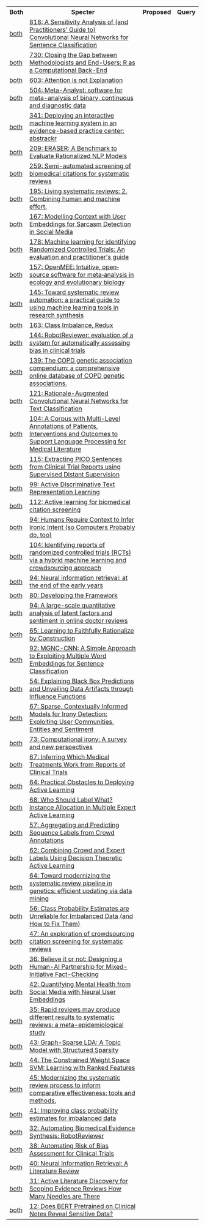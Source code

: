 <html><table><tr>
<th>Both</th>
<th>Specter</th>
<th>Proposed</th>
<th>Query</th>
</tr>
<tr>
<td><a href="both/311942.md">both</a></td>
<td><a href="https://www.semanticscholar.org/paper/06b919f865d0a0c3adbc10b3c34cbfc35fb98d43">818: A Sensitivity Analysis of (and Practitioners’ Guide to) Convolutional Neural Networks for Sentence Classification</a></td>
</tr>
<tr>
<td><a href="both/62240180.md">both</a></td>
<td><a href="https://www.semanticscholar.org/paper/09a67730377586a009d440daa6a9ba8f622700b5">730: Closing the Gap between Methodologists and End-Users: R as a Computational Back-End</a></td>
</tr>
<tr>
<td><a href="both/67855860.md">both</a></td>
<td><a href="https://www.semanticscholar.org/paper/1e83c20def5c84efa6d4a0d80aa3159f55cb9c3f">603: Attention is not Explanation</a></td>
</tr>
<tr>
<td><a href="both/8029302.md">both</a></td>
<td><a href="https://www.semanticscholar.org/paper/080fe7987e1bbc97372177d57267ed56fb113051">504: Meta-Analyst: software for meta-analysis of binary, continuous and diagnostic data</a></td>
</tr>
<tr>
<td><a href="both/4474084.md">both</a></td>
<td><a href="https://www.semanticscholar.org/paper/d2972fa779c91162f447d1e15540fba0df4cb547">341: Deploying an interactive machine learning system in an evidence-based practice center: abstrackr</a></td>
</tr>
<tr>
<td><a href="both/207847663.md">both</a></td>
<td><a href="https://www.semanticscholar.org/paper/642038c7a49caa9f0ac5b37b01fab5b2b8d981d5">209: ERASER: A Benchmark to Evaluate Rationalized NLP Models</a></td>
</tr>
<tr>
<td><a href="both/12567481.md">both</a></td>
<td><a href="https://www.semanticscholar.org/paper/5d24ad9e1222085740d3cd12c48ff6ac171b814b">259: Semi-automated screening of biomedical citations for systematic reviews</a></td>
</tr>
<tr>
<td><a href="both/3767467.md">both</a></td>
<td><a href="https://www.semanticscholar.org/paper/f39a05625f500f6cea90681825680d063e28489f">195: Living systematic reviews: 2. Combining human and machine effort.</a></td>
</tr>
<tr>
<td><a href="both/338760.md">both</a></td>
<td><a href="https://www.semanticscholar.org/paper/693a22b7fe9eacf74c05d6c8a4643f56b645cfec">167: Modelling Context with User Embeddings for Sarcasm Detection in Social Media</a></td>
</tr>
<tr>
<td><a href="both/19061155.md">both</a></td>
<td><a href="https://www.semanticscholar.org/paper/b646ba235ba49ed545c7903dd033b50e3fa99f34">178: Machine learning for identifying Randomized Controlled Trials: An evaluation and practitioner's guide</a></td>
</tr>
<tr>
<td><a href="both/51686365.md">both</a></td>
<td><a href="https://www.semanticscholar.org/paper/cbc0efb749f535dfad718cf3878706ed3013217a">157: OpenMEE: Intuitive, open‐source software for meta‐analysis in ecology and evolutionary biology</a></td>
</tr>
<tr>
<td><a href="both/195893697.md">both</a></td>
<td><a href="https://www.semanticscholar.org/paper/7bbc1c1351981075379c34bc4fd16f922c48201c">145: Toward systematic review automation: a practical guide to using machine learning tools in research synthesis</a></td>
</tr>
<tr>
<td><a href="both/12849464.md">both</a></td>
<td><a href="https://www.semanticscholar.org/paper/a8ef5a810099178b70d1490a4e6fc4426b642cde">163: Class Imbalance, Redux</a></td>
</tr>
<tr>
<td><a href="both/11525113.md">both</a></td>
<td><a href="https://www.semanticscholar.org/paper/3efa84d6f4caf5ada3c9729061f266127f791b2f">144: RobotReviewer: evaluation of a system for automatically assessing bias in clinical trials</a></td>
</tr>
<tr>
<td><a href="both/8745714.md">both</a></td>
<td><a href="https://www.semanticscholar.org/paper/3e5ac863f6162a449c67c8e501a757941033c342">139: The COPD genetic association compendium: a comprehensive online database of COPD genetic associations.</a></td>
</tr>
<tr>
<td><a href="both/6262432.md">both</a></td>
<td><a href="https://www.semanticscholar.org/paper/db0751478590cf6d9b61045bbd6f8ff4a9cc2294">121: Rationale-Augmented Convolutional Neural Networks for Text Classification</a></td>
</tr>
<tr>
<td><a href="both/48353672.md">both</a></td>
<td><a href="https://www.semanticscholar.org/paper/0a78873e41615798d09391d9f40d41666b8c9beb">104: A Corpus with Multi-Level Annotations of Patients, Interventions and Outcomes to Support Language Processing for Medical Literature</a></td>
</tr>
<tr>
<td><a href="both/14021373.md">both</a></td>
<td><a href="https://www.semanticscholar.org/paper/17f6f31e27b21c0f05164383312f8391805e2908">115: Extracting PICO Sentences from Clinical Trial Reports using Supervised Distant Supervision</a></td>
</tr>
<tr>
<td><a href="both/2754649.md">both</a></td>
<td><a href="https://www.semanticscholar.org/paper/4696803984552563498503f37b70e40e79a4c8f5">99: Active Discriminative Text Representation Learning</a></td>
</tr>
<tr>
<td><a href="both/5626827.md">both</a></td>
<td><a href="https://www.semanticscholar.org/paper/ff52c56a82a859f6749cb2b52dab9a6741abc8a5">112: Active learning for biomedical citation screening</a></td>
</tr>
<tr>
<td><a href="both/15749064.md">both</a></td>
<td><a href="https://www.semanticscholar.org/paper/503c507407301c7055bccc162f4fb143c64b3e5c">94: Humans Require Context to Infer Ironic Intent (so Computers Probably do, too)</a></td>
</tr>
<tr>
<td><a href="both/3527556.md">both</a></td>
<td><a href="https://www.semanticscholar.org/paper/92e5852ecc8076460b86c83c06e9374e38b054d8">104: Identifying reports of randomized controlled trials (RCTs) via a hybrid machine learning and crowdsourcing approach</a></td>
</tr>
<tr>
<td><a href="both/21684923.md">both</a></td>
<td><a href="https://www.semanticscholar.org/paper/c15679f1e190f559cb6123bfa058b5b8adc8c81e">94: Neural information retrieval: at the end of the early years</a></td>
</tr>
<tr>
<td><a href="both/76709865.md">both</a></td>
<td><a href="https://www.semanticscholar.org/paper/2bcda0401c93d405cd361211f771ae327e6f1cc0">80: Developing the Framework</a></td>
</tr>
<tr>
<td><a href="both/11927210.md">both</a></td>
<td><a href="https://www.semanticscholar.org/paper/4697d14f9c3ded5182fc8051f62b8ab0c315ac8c">94: A large-scale quantitative analysis of latent factors and sentiment in online doctor reviews</a></td>
</tr>
<tr>
<td><a href="both/218470359.md">both</a></td>
<td><a href="https://www.semanticscholar.org/paper/922e6e3bafe38a712597c05d3a907bd10763b427">65: Learning to Faithfully Rationalize by Construction</a></td>
</tr>
<tr>
<td><a href="both/2612150.md">both</a></td>
<td><a href="https://www.semanticscholar.org/paper/1258db72eec4bbf02e29edf5bb0c300491a01242">92: MGNC-CNN: A Simple Approach to Exploiting Multiple Word Embeddings for Sentence Classification</a></td>
</tr>
<tr>
<td><a href="both/218628619.md">both</a></td>
<td><a href="https://www.semanticscholar.org/paper/0696ad8beb0d765973aa5cdbc6e118889d3583b0">54: Explaining Black Box Predictions and Unveiling Data Artifacts through Influence Functions</a></td>
</tr>
<tr>
<td><a href="both/15646625.md">both</a></td>
<td><a href="https://www.semanticscholar.org/paper/20ae808c7ac73a0c813a2dd66ca651f8ebeb2ee9">67: Sparse, Contextually Informed Models for Irony Detection: Exploiting User Communities, Entities and Sentiment</a></td>
</tr>
<tr>
<td><a href="both/10919039.md">both</a></td>
<td><a href="https://www.semanticscholar.org/paper/9d9c7de79b01d29bf503f609797eb924408d1ca0">73: Computational irony: A survey and new perspectives</a></td>
</tr>
<tr>
<td><a href="both/102352181.md">both</a></td>
<td><a href="https://www.semanticscholar.org/paper/6d529cf091a84200d721cdaf5419baf43ee21566">67: Inferring Which Medical Treatments Work from Reports of Clinical Trials</a></td>
</tr>
<tr>
<td><a href="both/201070265.md">both</a></td>
<td><a href="https://www.semanticscholar.org/paper/b01ecfd2322437fcc9c7ce6605d6f5a50f67ec50">64: Practical Obstacles to Deploying Active Learning</a></td>
</tr>
<tr>
<td><a href="both/7698952.md">both</a></td>
<td><a href="https://www.semanticscholar.org/paper/c7f81acd7b8cf9a396cd1c1ca4cda54e17e75dd5">68: Who Should Label What? Instance Allocation in Multiple Expert Active Learning</a></td>
</tr>
<tr>
<td><a href="both/13030311.md">both</a></td>
<td><a href="https://www.semanticscholar.org/paper/599c95e1069b8184e37d233cfb4bd0b4e0f77daf">57: Aggregating and Predicting Sequence Labels from Crowd Annotations</a></td>
</tr>
<tr>
<td><a href="both/12521058.md">both</a></td>
<td><a href="https://www.semanticscholar.org/paper/15942b725deb3f6ef848d2e8bd71f1dfa5593b66">62: Combining Crowd and Expert Labels Using Decision Theoretic Active Learning</a></td>
</tr>
<tr>
<td><a href="both/72289352.md">both</a></td>
<td><a href="https://www.semanticscholar.org/paper/3cd74ba47376ddef505672d255a99917048ec1a5">64: Toward modernizing the systematic review pipeline in genetics: efficient updating via data mining</a></td>
</tr>
<tr>
<td><a href="both/5072144.md">both</a></td>
<td><a href="https://www.semanticscholar.org/paper/2a7ef417f7376928ddd6434db8278a176b8d28c3">56: Class Probability Estimates are Unreliable for Imbalanced Data (and How to Fix Them)</a></td>
</tr>
<tr>
<td><a href="both/11837488.md">both</a></td>
<td><a href="https://www.semanticscholar.org/paper/95092f376ebcd064cdc213008150eb649f4f2149">47: An exploration of crowdsourcing citation screening for systematic reviews</a></td>
</tr>
<tr>
<td><a href="both/52239205.md">both</a></td>
<td><a href="https://www.semanticscholar.org/paper/0a94492593d8124e218f100877e80e3d68c06c1d">36: Believe it or not: Designing a Human-AI Partnership for Mixed-Initiative Fact-Checking</a></td>
</tr>
<tr>
<td><a href="both/3311830.md">both</a></td>
<td><a href="https://www.semanticscholar.org/paper/1c4eda4f85559b3c3fcae6ca6ec4a54bff18002e">42: Quantifying Mental Health from Social Media with Neural User Embeddings</a></td>
</tr>
<tr>
<td><a href="both/58600195.md">both</a></td>
<td><a href="https://www.semanticscholar.org/paper/e5ecf79cd36f3c18ebdd3351fcc915073f97da17">35: Rapid reviews may produce different results to systematic reviews: a meta-epidemiological study</a></td>
</tr>
<tr>
<td><a href="both/9623861.md">both</a></td>
<td><a href="https://www.semanticscholar.org/paper/e38ddb60e93af340714813ba397fb884404ac1ce">43: Graph-Sparse LDA: A Topic Model with Structured Sparsity</a></td>
</tr>
<tr>
<td><a href="both/18731059.md">both</a></td>
<td><a href="https://www.semanticscholar.org/paper/0f528e2fb899540172880df88e16810597b21184">44: The Constrained Weight Space SVM: Learning with Ranked Features</a></td>
</tr>
<tr>
<td><a href="both/16653864.md">both</a></td>
<td><a href="https://www.semanticscholar.org/paper/899f18f445ea39dedd504228a32c91ab24e71bdf">45: Modernizing the systematic review process to inform comparative effectiveness: tools and methods.</a></td>
</tr>
<tr>
<td><a href="both/18851552.md">both</a></td>
<td><a href="https://www.semanticscholar.org/paper/67805b3c16d264458589897de92b46878c4372e4">41: Improving class probability estimates for imbalanced data</a></td>
</tr>
<tr>
<td><a href="both/20673390.md">both</a></td>
<td><a href="https://www.semanticscholar.org/paper/12d6706a3539a5c7d3d310785548debc6b6124e1">32: Automating Biomedical Evidence Synthesis: RobotReviewer</a></td>
</tr>
<tr>
<td><a href="both/306466.md">both</a></td>
<td><a href="https://www.semanticscholar.org/paper/da0102add86a90f3b12ca725d8437aad3e825245">38: Automating Risk of Bias Assessment for Clinical Trials</a></td>
</tr>
<tr>
<td><a href="both/8454235.md">both</a></td>
<td><a href="https://www.semanticscholar.org/paper/a95f10cd1c11d57cb5ebc161087b76789fc76540">40: Neural Information Retrieval: A Literature Review</a></td>
</tr>
<tr>
<td><a href="both/18420001.md">both</a></td>
<td><a href="https://www.semanticscholar.org/paper/0c93cf1bbf1f76164ce17cbe371a4d8746761a9a">31: Active Literature Discovery for Scoping Evidence Reviews How Many Needles are There</a></td>
</tr>
<tr>
<td><a href="both/233289659.md">both</a></td>
<td><a href="https://www.semanticscholar.org/paper/1d5c07e7415a7e9be078717197ddf9f3c70a2875">12: Does BERT Pretrained on Clinical Notes Reveal Sensitive Data?</a></td>
</tr>
</table></html>
